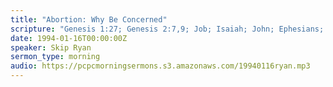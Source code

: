 ```yaml
---
title: "Abortion: Why Be Concerned"
scripture: "Genesis 1:27; Genesis 2:7,9; Job; Isaiah; John; Ephesians; Revelation"
date: 1994-01-16T00:00:00Z
speaker: Skip Ryan
sermon_type: morning
audio: https://pcpcmorningsermons.s3.amazonaws.com/19940116ryan.mp3 
---
```



